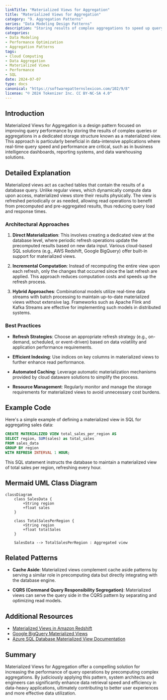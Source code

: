 ```yaml
---
linkTitle: "Materialized Views for Aggregation"
title: "Materialized Views for Aggregation"
category: "9. Aggregation Patterns"
series: "Data Modeling Design Patterns"
description: "Storing results of complex aggregations to speed up query response times."
categories:
- Data Modeling
- Performance Optimization
- Aggregation Patterns
tags:
- Cloud Computing
- Data Aggregation
- Materialized Views
- Performance
- SQL
date: 2024-07-07
type: docs
canonical: "https://softwarepatternslexicon.com/102/9/8"
license: "© 2024 Tokenizer Inc. CC BY-NC-SA 4.0"
---
```


## Introduction

Materialized Views for Aggregation is a design pattern focused on improving query performance by storing the results of complex queries or aggregations in a dedicated storage structure known as a materialized view. This approach is particularly beneficial in data-intensive applications where real-time query speed and performance are critical, such as in business intelligence dashboards, reporting systems, and data warehousing solutions.

## Detailed Explanation

Materialized views act as cached tables that contain the results of a database query. Unlike regular views, which dynamically compute data upon access, materialized views store their results physically. The view is refreshed periodically or as needed, allowing read operations to benefit from precomputed and pre-aggregated results, thus reducing query load and response times.

### Architectural Approaches

1. **Direct Materialization**: This involves creating a dedicated view at the database level, where periodic refresh operations update the precomputed results based on new data input. Various cloud-based SQL solutions (e.g., AWS Redshift, Google BigQuery) offer built-in support for materialized views.

2. **Incremental Computation**: Instead of recomputing the entire view upon each refresh, only the changes that occurred since the last refresh are applied. This approach reduces computation costs and speeds up the refresh process.

3. **Hybrid Approaches**: Combinational models utilize real-time data streams with batch processing to maintain up-to-date materialized views without extensive lag. Frameworks such as Apache Flink and Kafka Streams are effective for implementing such models in distributed systems.

### Best Practices

- **Refresh Strategies**: Choose an appropriate refresh strategy (e.g., on-demand, scheduled, or event-driven) based on data volatility and application performance requirements.

- **Efficient Indexing**: Use indices on key columns in materialized views to further enhance read performance.

- **Automated Caching**: Leverage automatic materialization mechanisms provided by cloud dataware solutions to simplify the process.

- **Resource Management**: Regularly monitor and manage the storage requirements for materialized views to avoid unnecessary cost burdens.

## Example Code

Here's a simple example of defining a materialized view in SQL for aggregating sales data:

```sql
CREATE MATERIALIZED VIEW total_sales_per_region AS
SELECT region, SUM(sales) as total_sales
FROM sales_data
GROUP BY region
WITH REFRESH INTERVAL 1 HOUR;
```

This SQL statement instructs the database to maintain a materialized view of total sales per region, refreshing every hour.

## Mermaid UML Class Diagram

```mermaid
classDiagram
    class SalesData {
        +String region
        +float sales
    }
    
    class TotalSalesPerRegion {
        +String region
        +float totalSales
    }
    
    SalesData --> TotalSalesPerRegion : Aggregated view
```

## Related Patterns

- **Cache Aside**: Materialized views complement cache aside patterns by serving a similar role in precomputing data but directly integrating with the database engine.

- **CQRS (Command Query Responsibility Segregation)**: Materialized views can serve the query side in the CQRS pattern by separating and optimizing read models.

## Additional Resources

- [Materialized Views in Amazon Redshift](https://docs.aws.amazon.com/redshift/latest/dg/materialized-view-create-sql-command.html)
- [Google BigQuery Materialized Views](https://cloud.google.com/bigquery/docs/materialized-views-intro)
- [Azure SQL Database Materialized View Documentation](https://learn.microsoft.com/en-us/azure/azure-sql/database/data-warehouse-materialized-views-overview)

## Summary

Materialized Views for Aggregation offer a compelling solution for increasing the performance of query operations by precomputing complex aggregations. By judiciously applying this pattern, system architects and engineers can significantly enhance data retrieval speed and efficiency in data-heavy applications, ultimately contributing to better user experiences and more effective data utilization.
